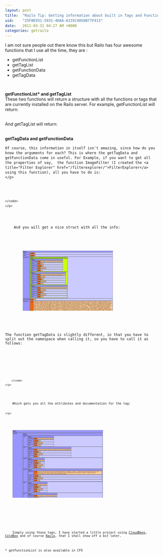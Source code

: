 ```yaml
---
layout: post
title:  "Railo Tip: Getting information about built in Tags and Functions"
uid:	"25F0E931-5931-4DAA-A135C4058B77F413"
date:   2011-03-31 04:27 AM +0000
categories: getrailo
---
```

<p>
I am not sure people out there know this but Railo has four awesome functions that I use all the time, they are :
	</p>
<ul>
<li>getFunctionList</li>
<li>getTagList</li>
<li>getFunctionData</li>
<li>getTagData</li>
</ul>
<p> </p>
<p>
	<strong>getFunctionList* and getTagList</strong><br />
	These two functions will return a structure with all the functions or tags that are currently installed on the Railo server. For example, getFunctionList will return:<br />
	<img src="//blog/enclosures/getFunctionList.png" alt="" />
<br />
	
And getTagList will return:
<br />
	<img src="//blog/enclosures/getTagList.png" alt="" /></p>
<p>
	<strong>getTagData and getFunctionData</strong><br />
	
	Of course, this information in itself isn't amazing, since how do you know the arguments for each? This is where the getTagData and getFunctionData come in useful. For Example, if you want to get all the properties of say,  the function ImageFilter (I created the <a title="Filter Explorer" href="/filterexplorer/">FilterExplorer</a> using this function), all you have to do is:
	</p>
<p>
	<code>
		
	</code>	
	</p>
<p>
	And you will get a nice struct with all the info:	
	</p>
<p>
		<a href="/blog/enclosures/getFunctionData.png" target="new"><img src="/blog/enclosures/getFunctionData_thumb.png" alt="" /></a>
	</p>
<p>
The function getTagData is slightly different, in that you have to split out the namespace when calling it, so you have to call it as follows:
	</p>
<p>
		<code>
			
		</code>
	</p>
<p>
	Which gets you all the attributes and documentation for the tag:
	
	</p>
<p>
	<a href="/blog/enclosures/getTagData.png" target="new"><img src="/blog/enclosures/getTagData_thumb.png" alt="" /></a>
	</p>
<p> </p>
<p>
	Simply using those tags, I have started a little project using <a title="CloudBees: Cloud Platform as a Service for Java Web Apps, Supported Jenkins/Hudson and Jenkins/Hudson in the Cloud" href="http://www.cloudbees.com/">CloudBees</a>, <a title="ColdBox Platform - Defining Enterprise ColdFusion Development" href="http://www.coldbox.org/">ColdBox</a> and of course <a title="Railo - Accelerate Your Web Development" href="http://www.getrailo.org/">Railo</a>, that I shall show off a bit later. 	
</p>
<p>* getFunctionList is also available in CF9</p>